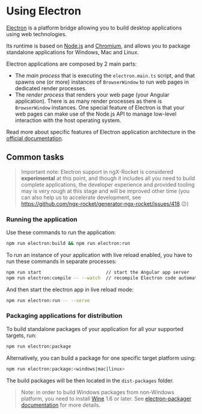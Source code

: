 # Using Electron

[Electron](https://electronjs.org) is a platform bridge allowing you to build desktop applications using web
technologies.

Its runtime is based on [Node.js](https://nodejs.org) and [Chromium](https://www.chromium.org/Home), and
allows you to package standalone applications for Windows, Mac and Linux.

Electron applications are composed by 2 main parts:
- The *main process* that is executing the `electron.main.ts` script, and that spawns one (or more) instances of
  `BrowserWindow` to run web pages in dedicated render processes.
- The *render process* that renders your web page (your Angular application). There is as many render processes
  as there is `BrowserWindow` instances. One special feature of Electron is that your web pages can make use of
  the Node.js API to manage low-level interaction with the host operating system.

Read more about specific features of Electron application architecture in the
[official documentation](https://electronjs.org/docs/tutorial/application-architecture).

## Common tasks

> Important note: Electron support in ngX-Rocket is considered **experimental** at this point, and though it
> includes all you need to build complete applications, the developer experience and provided tooling may is very
> rough at this stage and will be improved other time (you can also help us to accelerate development, see
> https://github.com/ngx-rocket/generator-ngx-rocket/issues/418 :wink:)

### Running the application

Use these commands to run the application:
```sh
npm run electron:build && npm run electron:run
```

To run an instance of your application with live reload enabled, you have to run these commands in separate processes:
```sh
npm run start                        // start the Angular app server
npm run electron:compile -- --watch  // recompile Electron code automatically
```

And then start the electron app in live reload mode:
```sh
npm run electron:run -- --serve
```

### Packaging applications for distribution

To build standalone packages of your application for all your supported targets, run:
```sh
npm run electron:package
```

Alternatively, you can build a package for one specific target platform using:
```sh
npm run electron:package:<windows|mac|linux>
```

The build packages will be then located in the `dist-packages` folder.

> Note: in order to build Windows packages from non-Windows platform, you need to install
> [Wine](https://www.winehq.org) 1.6 or later.
> See [electron-packager documentation](https://github.com/electron-userland/electron-packager#building-windows-apps-from-non-windows-platforms)
> for more details.

